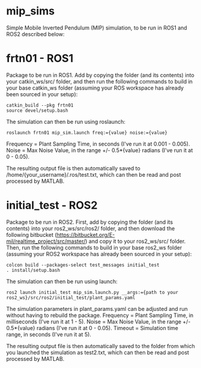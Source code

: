 # mip_sims

Simple Mobile Inverted Pendulum (MIP) simulation, to be run in ROS1 and ROS2 described below:

# frtn01 - ROS1
Package to be run in ROS1. Add by copying the folder (and its contents) into your catkin_ws/src/ folder, and then run the following commands to build in your base catkin_ws folder (assuming your ROS workspace has already been sourced in your setup):
```
catkin_build --pkg frtn01
source devel/setup.bash
```

The simulation can then be run using roslaunch:

```
roslaunch frtn01 mip_sim.launch freq:={value} noise:={value}
```

Frequency = Plant Sampling Time, in seconds (I've run it at 0.001 - 0.005).
Noise = Max Noise Value, in the range +/- 0.5*{value} radians (I've run it at 0 - 0.05).

The resulting output file is then automatically saved to /home/{your_username}/.ros/test.txt, which can then be read and post processed by MATLAB.

# initial_test - ROS2
Package to be run in ROS2. First, add by copying the folder (and its contents) into your ros2_ws/src/ros2/ folder, and then download the following bitbucket (https://bitbucket.org/E-mil/realtime_project/src/master/) and copy it to your ros2_ws/src/ folder. Then, run the following commands to build in your base ros2_ws folder (assuming your ROS2 workspace has already been sourced in your setup):
```
colcon build --packages-select test_messages initial_test
. install/setup.bash
```

The simulation can then be run using launch:

```
ros2 launch initial_test mip_sim.launch.py __args:={path to your ros2_ws}/src/ros2/initial_test/plant_params.yaml
```

The simulation parameters in plant_params.yaml can be adjusted and run without having to rebuild the package.
Frequency = Plant Sampling Time, in milliseconds (I've run it at 1 - 5).
Noise = Max Noise Value, in the range +/- 0.5*{value} radians (I've run it at 0 - 0.05).
Timeout = Simulation time range, in seconds (I've run it at 5).

The resulting output file is then automatically saved to the folder from which you launched the simulation as test2.txt, which can then be read and post processed by MATLAB.
